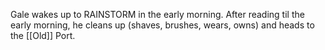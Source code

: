 Gale wakes up to RAINSTORM in the early morning.
After reading til the early morning, he cleans up (shaves, brushes, wears, owns) and heads to the [[Old]] Port.